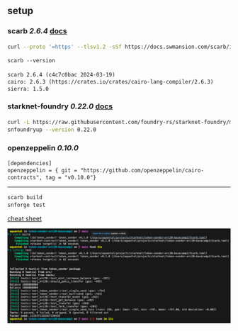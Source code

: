 ## setup

### scarb _2.6.4_ [docs](https://docs.swmansion.com/scarb/download.html)

```sh
curl --proto '=https' --tlsv1.2 -sSf https://docs.swmansion.com/scarb/install.sh | sh -s -- -v 2.6.4
```

```
scarb --version

scarb 2.6.4 (c4c7c0bac 2024-03-19)
cairo: 2.6.3 (https://crates.io/crates/cairo-lang-compiler/2.6.3)
sierra: 1.5.0
```


### starknet-foundry _0.22.0_ [docs](https://foundry-rs.github.io/starknet-foundry/getting-started/installation.html)

```sh
curl -L https://raw.githubusercontent.com/foundry-rs/starknet-foundry/master/scripts/install.sh | sh
snfoundryup --version 0.22.0
```

### openzeppelin _0.10.0_

```text
[dependencies]
openzeppelin = { git = "https://github.com/openzeppelin/cairo-contracts", tag = "v0.10.0"}
```

---

```sh
scarb build
snforge test
```

[cheat sheet](./assets/cheatsheet.md)

![build & test](./assets/build-test.png)
